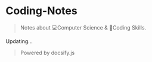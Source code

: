 # Coding-Notes

> Notes about 💻Computer Science & 📝Coding Skills.

Updating...

> Powered by docsify.js